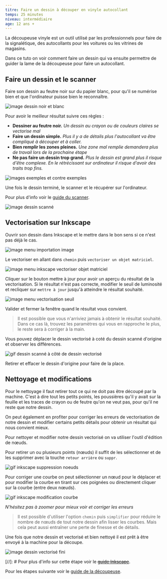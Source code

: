 ```yaml
---
titre: Faire un dessin à découper en vinyle autocollant
temps: 25 minutes
niveau: intermédiaire
age: 12 ans +
---
```


La découpeuse vinyle est un outil utilisé par les professionnels pour faire de la signalétique, des autocollants pour les voitures ou les vitrines de magasins.

Dans ce tuto on voir comment faire un dessin qui va ensuite permettre de guider la lame de la découpeuse pour faire un autocollant.


## Faire un dessin et le scanner

Faire son dessin au feutre noir sur du papier blanc, pour qu'il se numérise bien et que l'ordinateur puisse bien le reconnaître.

![image dessin noir et blanc](images/logo/feutre-propre.jpg)

Pour avoir le meilleur résultat suivre ces règles :
- **Dessiner au feutre noir.** *Un dessin au crayon ou de couleurs claires se vectorise mal*
- **Faire un dessin simple.** *Plus il y a de détails plus l'autocollant va être compliqué à découper et à coller.*
- **Bien remplir les zones pleines.** *Une zone mal remplie demandera plus de travail lors de la prochaine étape*
- **Ne pas faire un dessin trop grand.** *Plus le dessin est grand plus il risque d'être complexe. En le  rétrécissant sur ordinateur il risque d'avoir des traits trop fins.*

![images exemples et contre exemples]()

Une fois le dessin terminé, le scanner et le récupérer sur l'ordinateur.

Pour plus d'info voir le [guide du scanner](../guides/scanner.html).

![image dessin scanné](images/autocollant/dessin-scan.png)

## Vectorisation sur Inkscape

Ouvrir son dessin dans Inkscape et le mettre dans le bon sens si ce n'est pas déjà le cas.

![image menu importation image](images/autocollant/inkscape-menu-importation-image.png)

Le vectoriser en allant dans `chemin` puis `vectoriser un objet matriciel`.

![image menu inkscape vectoriser objet matriciel](images/autocollant/inkscape-menu-vectoriser-matriciel.png)

Cliquer sur le bouton mettre à jour pour avoir un aperçu du résultat de la vectorisation. Si le résultat n'est pas correcte, modifier le seuil de luminosité et recliquer sur `mettre à jour` jusqu'à atteindre le résultat souhaité.

![image menu vectorisation seuil](images/autocollant/inkscape-menu-vectorisation-seuil.png)

Valider et fermer la fenêtre quand le résultat vous convient.

>Il est possible que vous n'arriviez jamais à obtenir le résultat souhaité. Dans ce cas là, trouvez les paramètres qui vous en rapproche le plus, le reste sera à corriger à la main.

Vous pouvez déplacer le dessin vectorisé à coté du dessin scanné d'origine et observer les différences.

![gif dessin scanné à côté de dessin vectorisé](images/autocollant/inkscape-post-vectorisation.gif)

Retirer et effacer le dessin d'origine pour faire de la place.


## Nettoyage et modifications

Pour le nettoyage il faut retirer tout ce qui ne doit pas être découpé par la machine. C'est à dire tout les petits points, les poussières qu'il y avait sur la feuille et les traces de crayon ou de feutre qu'on ne veut pas, pour qu'il ne reste que notre dessin.

On peut également en profiter pour corriger les erreurs de vectorisation de notre dessin et modifier certains petits détails pour obtenir un résultat qui nous convient mieux.

Pour nettoyer et modifier notre dessin vectorisé on va utiliser l'outil d'édition de nœuds.

Pour retirer un ou plusieurs points (nœuds) il suffit de les sélectionner et de les supprimer avec la touche `retour arrière` ou `suppr`.

![gif inkscape suppression noeuds](images/autocollant/inkscape-suppression-noeuds.gif)


Pour corriger une courbe on peut sélectionner un nœud pour le déplacer et pour modifier la courbe en tirant sur ces poignées ou directement cliquer sur la courbe (entre deux nœuds).

![gif inkscape modification courbe](images/autocollant/inkscape-modification-courbe.gif)

*N'hésitez pas à zoomer pour mieux voir et corriger les erreurs*

>Il est possible d'utiliser l'option `chemin` puis `simplifier` pour réduire le nombre de nœuds de tout notre dessin afin lisser les courbes. Mais cela peut aussi entraîner une perte de finesse et de détails.

Une fois que notre dessin et vectorisé et bien nettoyé il est prêt à être envoyé à la machine pour la découpe.

![image dessin vectorisé fini](images/autocollant/fini.png)

[//]: # Pour plus d'info sur cette étape voir le [~~guide Inkscape~~]().

Pour les étapes suivante voir le [guide de la découpeuse](../guides/decoupeuse.html).
